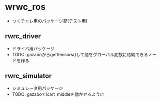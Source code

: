 # wrwc_ros
- つくチャレ用のパッケージ郡(テスト用)

## rwrc_driver
- ドライバ用パッケージ
- TODO: gazaboからgetSensors()して値をグローバル変数に格納できるノードを作る

## rwrc_simulator
- シミュレータ用パッケージ
- TODO: gazaboでicart_middleを動かせるように